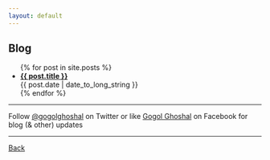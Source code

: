 ```yaml
---
layout: default
---
```


## Blog

<ul>
  {% for post in site.posts %}
    <li>
      <a href="{{ post.url }}"><strong>{{ post.title }}</strong></a> <br>
      {{ post.date | date_to_long_string }} <br>
    </li>
  {% endfor %}
</ul>

* * *

Follow [@gogolghoshal](https://twitter.com/gogolghoshal) on Twitter or like [Gogol Ghoshal](https://www.facebook.com/GogolGhoshal) on Facebook for blog (& other) updates

* * *

[Back](./)
